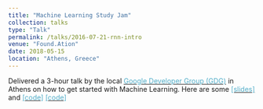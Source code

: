```yaml
---
title: "Machine Learning Study Jam"
collection: talks
type: "Talk"
permalink: /talks/2016-07-21-rnn-intro
venue: "Found.Ation"
date: 2018-05-15
location: "Athens, Greece"
---
```

Delivered a 3-hour talk by the local [<font color="#52ADC8">Google Developer Group (GDG)</font>](https://gdg.community.dev/gdg-athens/) in Athens on how to get started with Machine Learning. Here are some [<font color="#52ADC8">[slides]</font>](https://docs.google.com/presentation/d/1qCXuKiHQ8vrkaBGzRm6oKoU6CZxEQDGVU5WPnAzDTvA/edit?usp=sharing) and [<font color="#52ADC8">[code]</font>](https://drive.google.com/file/d/1yQf3jVMNIEZJpHYmwgguY7_Jjz6oOicL/view?usp=sharing) [<font color="#52ADC8">[code]</font>](https://drive.google.com/file/d/1qesU0G3kH6dDrWXwYBJkhGU2_cB_YkZy/view?usp=sharing)

